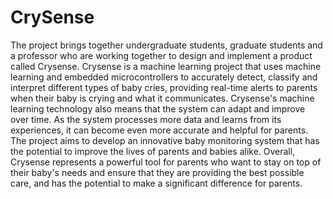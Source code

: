 # CrySense
The project brings together undergraduate students, graduate students and a professor who are working together to design and implement a product called Crysense. Crysense is a machine learning project that uses machine learning and embedded microcontrollers to accurately detect, classify and interpret different types of baby cries, providing real-time alerts to parents when their baby is crying and what it communicates. Crysense's machine learning technology also means that the system can adapt and improve over time. As the system processes more data and learns from its experiences, it can become even more accurate and helpful for parents. The project aims to develop an innovative baby monitoring system that has the potential to improve the lives of parents and babies alike. Overall, Crysense represents a powerful tool for parents who want to stay on top of their baby's needs and ensure that they are providing the best possible care, and has the potential to make a significant difference for parents.
